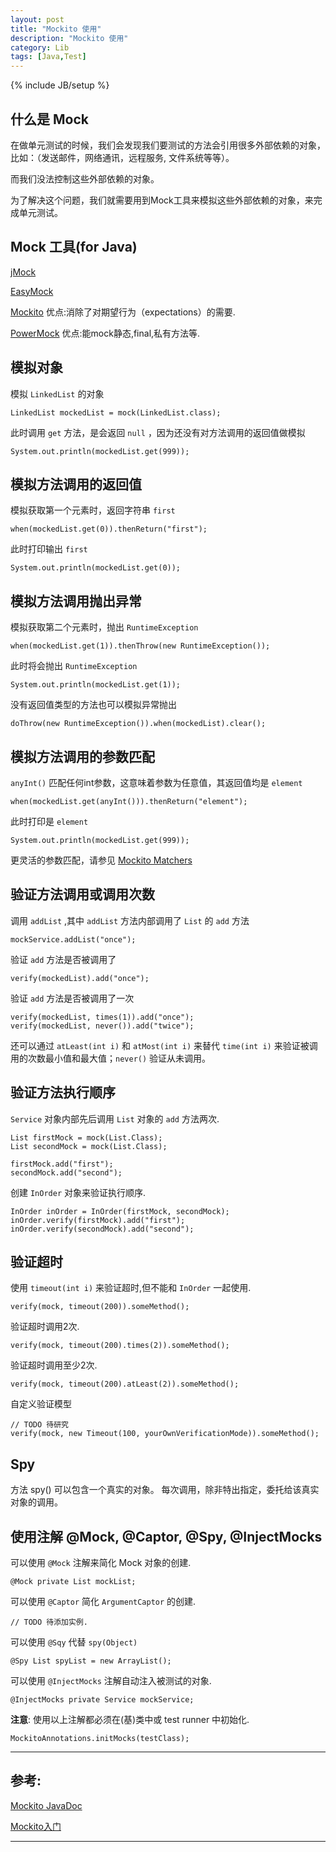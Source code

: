 ```yaml
---
layout: post
title: "Mockito 使用"
description: "Mockito 使用"
category: Lib
tags: [Java,Test]
---
```

{% include JB/setup %}


## 什么是 Mock

在做单元测试的时候，我们会发现我们要测试的方法会引用很多外部依赖的对象，比如：（发送邮件，网络通讯，远程服务, 文件系统等等）。

而我们没法控制这些外部依赖的对象。

为了解决这个问题，我们就需要用到Mock工具来模拟这些外部依赖的对象，来完成单元测试。


## Mock 工具(for Java)

[jMock][jmock]

[EasyMock][easymock]

[Mockito][mockito] 优点:消除了对期望行为（expectations）的需要.

[PowerMock][powermock] 优点:能mock静态,final,私有方法等.



## 模拟对象

模拟 `LinkedList` 的对象

	LinkedList mockedList = mock(LinkedList.class);

此时调用 `get` 方法，是会返回 `null` ，因为还没有对方法调用的返回值做模拟

	System.out.println(mockedList.get(999));

## 模拟方法调用的返回值

模拟获取第一个元素时，返回字符串 `first`

	when(mockedList.get(0)).thenReturn("first");

此时打印输出 `first`

	System.out.println(mockedList.get(0));


## 模拟方法调用抛出异常

模拟获取第二个元素时，抛出 `RuntimeException`

	when(mockedList.get(1)).thenThrow(new RuntimeException());

此时将会抛出 `RuntimeException`

	System.out.println(mockedList.get(1));

没有返回值类型的方法也可以模拟异常抛出

	doThrow(new RuntimeException()).when(mockedList).clear();

## 模拟方法调用的参数匹配

`anyInt()` 匹配任何int参数，这意味着参数为任意值，其返回值均是 `element`

	when(mockedList.get(anyInt())).thenReturn("element");

此时打印是 `element`

	System.out.println(mockedList.get(999));

更灵活的参数匹配，请参见 [Mockito Matchers](http://mockito.googlecode.com/svn/tags/latest/javadoc/org/mockito/Matchers.html)

## 验证方法调用或调用次数

调用 `addList` ,其中 `addList` 方法内部调用了 `List` 的 `add` 方法

	mockService.addList("once");

验证 `add` 方法是否被调用了

	verify(mockedList).add("once");

验证 `add` 方法是否被调用了一次

	verify(mockedList, times(1)).add("once");
	verify(mockedList, never()).add("twice");

还可以通过 `atLeast(int i)` 和 `atMost(int i)` 来替代 `time(int i)` 来验证被调用的次数最小值和最大值；`never()` 验证从未调用。


## 验证方法执行顺序

`Service` 对象内部先后调用 `List` 对象的 `add` 方法两次.

	List firstMock = mock(List.Class);
	List secondMock = mock(List.Class);

	firstMock.add("first");
	secondMock.add("second");

创建 `InOrder` 对象来验证执行顺序.

	InOrder inOrder = InOrder(firstMock, secondMock);
	inOrder.verify(firstMock).add("first");
	inOrder.verify(secondMock).add("second");


## 验证超时

使用 `timeout(int i)` 来验证超时,但不能和 `InOrder` 一起使用.

	verify(mock, timeout(200)).someMethod();

验证超时调用2次.

	verify(mock, timeout(200).times(2)).someMethod();

验证超时调用至少2次.

	verify(mock, timeout(200).atLeast(2)).someMethod();

自定义验证模型

	// TODO 待研究
	verify(mock, new Timeout(100, yourOwnVerificationMode)).someMethod();


## Spy

方法 spy() 可以包含一个真实的对象。
每次调用，除非特出指定，委托给该真实对象的调用。


## 使用注解 @Mock, @Captor, @Spy, @InjectMocks

可以使用 `@Mock` 注解来简化 Mock 对象的创建.

	@Mock private List mockList;

可以使用 `@Captor` 简化 `ArgumentCaptor` 的创建.

	// TODO 待添加实例.

可以使用 `@Sqy` 代替 `spy(Object)`

	@Spy List spyList = new ArrayList();

可以使用 `@InjectMocks` 注解自动注入被测试的对象.

	@InjectMocks private Service mockService;

**注意**: 使用以上注解都必须在(基)类中或 test runner 中初始化.

	MockitoAnnotations.initMocks(testClass);



***

## 参考:

[Mockito JavaDoc](http://mockito.googlecode.com/svn/tags/latest/javadoc/org/mockito/Mockito.html)

[Mockito入门](http://blog.csdn.net/huoshuxiao/article/details/6107835)


***

[jmock]: http://jmock.org/
[easymock]: http://easymock.org/
[mockito]: http://code.google.com/p/mockito/
[powermock]: http://code.google.com/p/powermock/

